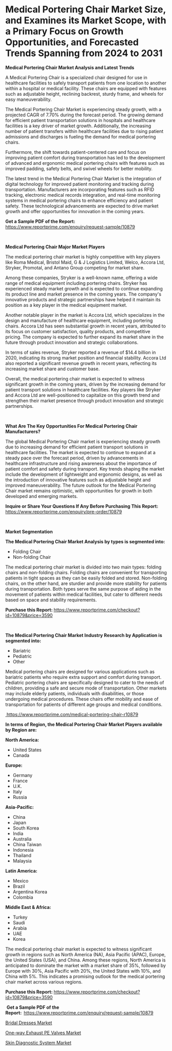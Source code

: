 <p><h1>Medical Portering Chair Market Size, and Examines its Market Scope, with a Primary Focus on Growth Opportunities, and Forecasted Trends Spanning from 2024 to 2031</h1></p><p><strong>Medical Portering Chair Market Analysis and Latest Trends</strong></p>
<p><p>A Medical Portering Chair is a specialized chair designed for use in healthcare facilities to safely transport patients from one location to another within a hospital or medical facility. These chairs are equipped with features such as adjustable height, reclining backrest, sturdy frame, and wheels for easy maneuverability.</p><p>The Medical Portering Chair Market is experiencing steady growth, with a projected CAGR of 7.70% during the forecast period. The growing demand for efficient patient transportation solutions in hospitals and healthcare facilities is a key driver of market growth. Additionally, the increasing number of patient transfers within healthcare facilities due to rising patient admissions and discharges is fueling the demand for medical portering chairs. </p><p>Furthermore, the shift towards patient-centered care and focus on improving patient comfort during transportation has led to the development of advanced and ergonomic medical portering chairs with features such as improved padding, safety belts, and swivel wheels for better mobility.</p><p>The latest trend in the Medical Portering Chair Market is the integration of digital technology for improved patient monitoring and tracking during transportation. Manufacturers are incorporating features such as RFID tracking, electronic medical records integration, and real-time monitoring systems in medical portering chairs to enhance efficiency and patient safety. These technological advancements are expected to drive market growth and offer opportunities for innovation in the coming years.</p></p>
<p><strong>Get a Sample PDF of the Report:&nbsp;</strong> <a href="https://www.reportprime.com/enquiry/request-sample/10879">https://www.reportprime.com/enquiry/request-sample/10879</a></p>
<p>&nbsp;</p>
<p><strong>Medical Portering Chair Major Market Players</strong></p>
<p><p>The medical portering chair market is highly competitive with key players like Roma Medical, Bristol Maid, G & J Logistics Limited, Welco, Accora Ltd, Stryker, Promotal, and Antano Group competing for market share. </p><p>Among these companies, Stryker is a well-known name, offering a wide range of medical equipment including portering chairs. Stryker has experienced steady market growth and is expected to continue expanding its product line and market presence in the coming years. The company's innovative products and strategic partnerships have helped it maintain its position as a key player in the medical equipment market.</p><p>Another notable player in the market is Accora Ltd, which specializes in the design and manufacture of healthcare equipment, including portering chairs. Accora Ltd has seen substantial growth in recent years, attributed to its focus on customer satisfaction, quality products, and competitive pricing. The company is expected to further expand its market share in the future through product innovation and strategic collaborations.</p><p>In terms of sales revenue, Stryker reported a revenue of $14.4 billion in 2020, indicating its strong market position and financial stability. Accora Ltd also reported a significant revenue growth in recent years, reflecting its increasing market share and customer base.</p><p>Overall, the medical portering chair market is expected to witness significant growth in the coming years, driven by the increasing demand for patient transport solutions in healthcare facilities. Key players like Stryker and Accora Ltd are well-positioned to capitalize on this growth trend and strengthen their market presence through product innovation and strategic partnerships.</p></p>
<p>&nbsp;</p>
<p><strong>What Are The Key Opportunities For Medical Portering Chair Manufacturers?</strong></p>
<p><p>The global Medical Portering Chair market is experiencing steady growth due to increasing demand for efficient patient transport solutions in healthcare facilities. The market is expected to continue to expand at a steady pace over the forecast period, driven by advancements in healthcare infrastructure and rising awareness about the importance of patient comfort and safety during transport. Key trends shaping the market include the development of lightweight and ergonomic designs, as well as the introduction of innovative features such as adjustable height and improved maneuverability. The future outlook for the Medical Portering Chair market remains optimistic, with opportunities for growth in both developed and emerging markets.</p></p>
<p><strong>Inquire or Share Your Questions If Any Before Purchasing This Report:</strong> <a href="https://www.reportprime.com/enquiry/pre-order/10879">https://www.reportprime.com/enquiry/pre-order/10879</a></p>
<p>&nbsp;</p>
<p><strong>Market Segmentation</strong></p>
<p><strong>The Medical Portering Chair Market Analysis by types is segmented into:</strong></p>
<p><ul><li>Folding Chair</li><li>Non-folding Chair</li></ul></p>
<p><p>The medical portering chair market is divided into two main types: folding chairs and non-folding chairs. Folding chairs are convenient for transporting patients in tight spaces as they can be easily folded and stored. Non-folding chairs, on the other hand, are sturdier and provide more stability for patients during transportation. Both types serve the same purpose of aiding in the movement of patients within medical facilities, but cater to different needs based on space and stability requirements.</p></p>
<p><strong>Purchase this Report:&nbsp;</strong><a href="https://www.reportprime.com/checkout?id=10879&price=3590">https://www.reportprime.com/checkout?id=10879&price=3590</a></p>
<p>&nbsp;</p>
<p><strong>The Medical Portering Chair Market Industry Research by Application is segmented into:</strong></p>
<p><ul><li>Bariatric</li><li>Pediatric</li><li>Other</li></ul></p>
<p><p>Medical portering chairs are designed for various applications such as bariatric patients who require extra support and comfort during transport. Pediatric portering chairs are specifically designed to cater to the needs of children, providing a safe and secure mode of transportation. Other markets may include elderly patients, individuals with disabilities, or those undergoing medical procedures. These chairs offer mobility and ease of transportation for patients of different age groups and medical conditions.</p></p>
<p><a href="https://www.reportprime.com/medical-portering-chair-r10879">&nbsp;https://www.reportprime.com/medical-portering-chair-r10879</a></p>
<p><strong>In terms of Region, the Medical Portering Chair Market Players available by Region are:</strong></p>
<p>
    <p> <strong> North America: </strong>
        <ul>
            <li>United States</li>
            <li>Canada</li>
        </ul>
        </p> 
    <p> <strong> Europe: </strong>
        <ul>
            <li>Germany</li>
            <li>France</li>
            <li>U.K.</li>
            <li>Italy</li>
            <li>Russia</li>
        </ul>
        </p> 
    <p> <strong> Asia-Pacific: </strong>
        <ul>
            <li>China</li>
            <li>Japan</li>
            <li>South Korea</li>
            <li>India</li>
            <li>Australia</li>
            <li>China Taiwan</li>
            <li>Indonesia</li>
            <li>Thailand</li>
            <li>Malaysia</li>
        </ul>
        </p> 
    <p> <strong> Latin America: </strong>
        <ul>
            <li>Mexico</li>
            <li>Brazil</li>
            <li>Argentina Korea</li>
            <li>Colombia</li>
        </ul>
        </p> 
    <p> <strong> Middle East & Africa: </strong>
        <ul>
            <li>Turkey</li>
            <li>Saudi</li>
            <li>Arabia</li>
            <li>UAE</li>
            <li>Korea</li>
        </ul>
    </p>
    </p>
<p><p>The medical portering chair market is expected to witness significant growth in regions such as North America (NA), Asia Pacific (APAC), Europe, the United States (USA), and China. Among these regions, North America is anticipated to dominate the market with a market share of 35%, followed by Europe with 30%, Asia Pacific with 20%, the United States with 10%, and China with 5%. This indicates a promising outlook for the medical portering chair market across various regions.</p></p>
<p><strong>Purchase this Report: </strong><a href="https://www.reportprime.com/checkout?id=10879&price=3590">https://www.reportprime.com/checkout?id=10879&price=3590</a></p>
<p>&nbsp;<strong>Get a Sample PDF of the Report:&nbsp;&nbsp;</strong><a href="https://www.reportprime.com/enquiry/request-sample/10879">https://www.reportprime.com/enquiry/request-sample/10879</a></p>
<p><strong></strong></p>
<p><p><a href="https://issuu.com/reportprime-2/docs/bridal-dresses-market-size-2030.pptx">Bridal Dresses Market</a></p><p><a href="https://view.publitas.com/reportprime-1/one-way-exhaust-pe-valves-market-size-and-market-trends-complete-industry-overview-2024-to-2031/">One-way Exhaust PE Valves Market</a></p><p><a href="https://github.com/sofayahoo2023/Market-Research-Report-List-4/blob/main/skin-diagnostic-system-market.md">Skin Diagnostic System Market</a></p></p>
